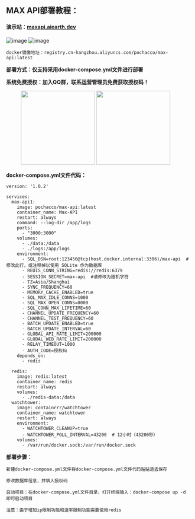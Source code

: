 ## MAX API部署教程：

#### 演示站：[maxapi.aiearth.dev](https://maxapi.aiearth.dev)

![image](https://github.com/user-attachments/assets/e3190252-39f8-415f-b1b2-7bf64a04ab0f)
![image](https://github.com/user-attachments/assets/955a1ea6-fa91-4caa-a3fc-ae8c867f9014)


```
docker镜像地址：registry.cn-hangzhou.aliyuncs.com/pochacco/max-api:latest
```

**部署方式：仅支持采用docker-compose.yml文件进行部署**

**系统免费授权：加入QQ群，联系运营管理员免费获取授权码！**

<figure class="half">     
    <img src="https://github.com/user-attachments/assets/340591ba-a94b-4059-a0e9-05c7fb68a7fa" width="200">     
    <img src="https://github.com/user-attachments/assets/8b46f489-118f-4a9d-a237-cd1d3a0c4827" width="200"> 
</figure>

**docker-compose.yml文件代码：**

```
version: '1.0.2'

services:
  max-api1:
    image: pochacco/max-api:latest
    container_name: Max-API
    restart: always
    command: --log-dir /app/logs
    ports:
      - "3000:3000"
    volumes:
      - ./data:/data
      - ./logs:/app/logs
    environment:
      - SQL_DSN=root:123456@tcp(host.docker.internal:3306)/max-api  # 修改此行，或注释掉以使用 SQLite 作为数据库
      - REDIS_CONN_STRING=redis://redis:6379
      - SESSION_SECRET=max-api  #请修改为随机字符
      - TZ=Asia/Shanghai
      - SYNC_FREQUENCY=60
      - MEMORY_CACHE_ENABLED=true
      - SQL_MAX_IDLE_CONNS=1000
      - SQL_MAX_OPEN_CONNS=8000
      - SQL_CONN_MAX_LIFETIME=60
      - CHANNEL_UPDATE_FREQUENCY=60
      - CHANNEL_TEST_FREQUENCY=60
      - BATCH_UPDATE_ENABLED=true
      - BATCH_UPDATE_INTERVAL=60
      - GLOBAL_API_RATE_LIMIT=200000
      - GLOBAL_WEB_RATE_LIMIT=200000
      - RELAY_TIMEOUT=1000
      - AUTH_CODE=授权码
    depends_on:
      - redis

  redis:
    image: redis:latest
    container_name: redis
    restart: always
    volumes:
      - ./redis-data:/data
  watchtower:
    image: containrrr/watchtower
    container_name: watchtower
    restart: always
    environment:
      - WATCHTOWER_CLEANUP=true
      - WATCHTOWER_POLL_INTERVAL=43200  # 12小时（43200秒）
    volumes:
      - /var/run/docker.sock:/var/run/docker.sock
```

**部署步骤：**

```
新建docker-compose.yml文件将docker-compose.yml文件代码粘贴进去保存

修改数据库信息，并填入授权码

启动项目：在docker-compose.yml文件目录，打开终端输入：docker-compose up -d 即可启动项目

注意：由于增加ip限制功能和速率限制功能需要使用redis
```

